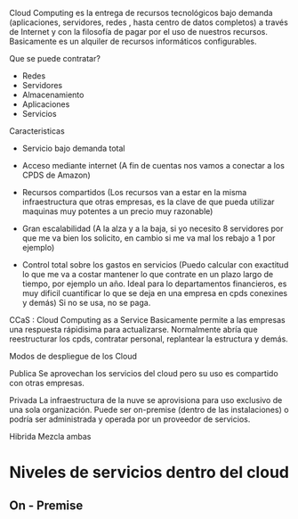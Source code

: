Cloud Computing es la entrega de recursos tecnológicos bajo demanda (aplicaciones, servidores, redes
, hasta centro de datos completos) a través de Internet y con la filosofía de pagar por el uso de nuestros recursos.
Basicamente es un alquiler de recursos informáticos configurables.

Que se puede contratar?
- Redes
- Servidores
- Almacenamiento
- Aplicaciones
- Servicios

Caracteristicas

- Servicio bajo demanda total 

- Acceso mediante internet (A fin de cuentas nos vamos a conectar a los CPDS de Amazon)

- Recursos compartidos  (Los recursos van a estar en la misma infraestructura que otras empresas, es la clave de que pueda utilizar maquinas muy potentes a un precio muy razonable)

- Gran escalabilidad (A la alza y a la baja, si yo necesito 8 servidores por que me va bien los solicito, en cambio si me va mal los rebajo a 1 por ejemplo)

- Control total sobre los gastos en servicios (Puedo calcular con exactitud lo que me va a costar mantener lo que contrate en un plazo largo de tiempo, por ejemplo un año. Ideal para lo departamentos financieros, es muy dificil cuantificar lo que se deja en una empresa en cpds conexines y demás) Si no se usa, no se paga. 

CCaS : Cloud Computing as a Service
Basicamente permite a las empresas una respuesta rápidisima para actualizarse.
Normalmente abría que reestructurar los cpds, contratar personal, replantear la estructura y demás.

Modos de despliegue de los Cloud

Publica
Se aprovechan los servicios del cloud pero su uso es compartido con otras empresas.

Privada
La infraestructura de la nuve se aprovisiona para uso exclusivo de una sola organización.
Puede ser on-premise (dentro de las instalaciones) o podría ser administrada y operada por un proveedor de servicios.

Hibrida
Mezcla ambas

# Niveles de servicios dentro del cloud

## On - Premise
